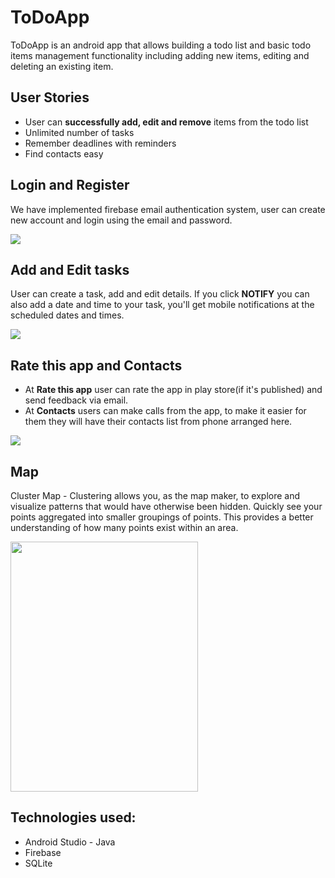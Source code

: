 # ToDoApp

ToDoApp is an android app that allows building a todo list and basic todo items management functionality including adding new items, editing and deleting an existing item.

## User Stories

* User can **successfully add, edit and remove** items from the todo list
* Unlimited number of tasks
* Remember deadlines with reminders
* Find contacts easy

## Login and Register
 
We have implemented firebase email authentication system, user can create new account and login using the email and password.

<img src="https://user-images.githubusercontent.com/44531649/86195088-6edd5c00-bb50-11ea-9dc4-4049bddfa2b2.png" />


## Add and Edit tasks

User can create a task, add and edit details. If you click **NOTIFY** you can also add a date and time to your task, you'll get mobile notifications at the scheduled dates and times.

<img src="https://user-images.githubusercontent.com/44531649/86196394-75210780-bb53-11ea-8f8a-3c8c7b693980.png" />

## Rate this app and Contacts

* At **Rate this app** user can rate the app in play store(if it's published) and send feedback via email.
* At **Contacts** users can make calls from the app, to make it easier for them they will have their contacts list from phone arranged here.

<img src="https://user-images.githubusercontent.com/44531649/86198362-c16e4680-bb57-11ea-8dbe-94b5382af399.png" />

## Map

Cluster Map - Clustering allows you, as the map maker, to explore and visualize patterns that would have otherwise been hidden. Quickly see your points aggregated into smaller groupings of points. This provides a better understanding of how many points exist within an area.

<img src="https://user-images.githubusercontent.com/44531649/86197540-e5308d00-bb55-11ea-873f-a28ba9ec3696.jpg" width="300" height="400" />


## Technologies used:

* Android Studio - Java
* Firebase
* SQLite

